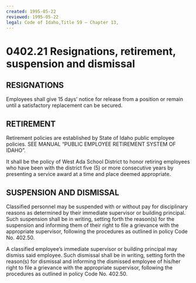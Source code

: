 ```yaml
---
created: 1995-05-22
reviewed: 1995-05-22
legal: Code of Idaho,Title 59 – Chapter 13,
---
```


# 0402.21 Resignations, retirement, suspension and dismissal

## RESIGNATIONS

Employees shall give 15 days’ notice for release from a position or remain until a satisfactory replacement can be secured.

## RETIREMENT

Retirement policies are established by State of Idaho public employee policies. SEE MANUAL “PUBLIC EMPLOYEE RETIREMENT SYSTEM OF IDAHO”.

It shall be the policy of West Ada School District to honor retiring employees who have been with the district five (5) or more consecutive years by presenting a service award at a time and place deemed appropriate.

## SUSPENSION AND DISMISSAL

Classified personnel may be suspended with or without pay for disciplinary reasons as determined by their immediate supervisor or building principal. Such suspension shall be in writing, setting forth the reason(s) for the suspension and informing them of their right to file a grievance with the appropriate supervisor, following the procedures as outlined in policy Code No. 402.50.

A classified employee’s immediate supervisor or building principal may dismiss said employee. Such dismissal shall be in writing, setting forth the reason(s) for dismissal and informing the dismissed employee of his/her right to file a grievance with the appropriate supervisor, following the procedures as outlined in policy Code No. 402.50.

